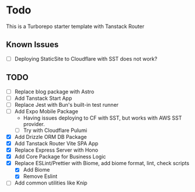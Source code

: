 # Todo

This is a Turborepo starter template with Tanstack Router

## Known Issues

- [ ] Deploying StaticSite to Cloudflare with SST does not work?

## TODO

- [ ] Replace blog package with Astro
- [ ] Add Tanstack Start App
- [ ] Replace Jest with Bun's built-in test runner
- [ ] Add Expo Mobile Package
  - Having issues deploying to CF with SST, but works with AWS SST provider.
  - [ ] Try with Cloudflare Pulumi
- [x] Add Drizzle ORM DB Package
- [x] Add Tanstack Router Vite SPA App
- [x] Replace Express Server with Hono
- [x] Add Core Package for Business Logic
- [x] Replace ESLint/Prettier with Biome, add biome format, lint, check scripts
  - [x] Add Biome
  - [x] Remove Eslint
- [ ] Add common utilities like Knip
